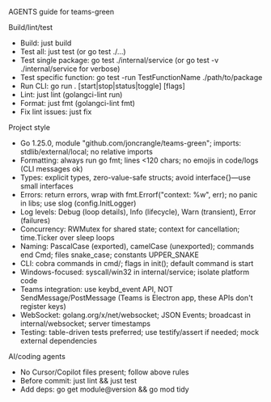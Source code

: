 AGENTS guide for teams-green

Build/lint/test
- Build: just build
- Test all: just test (or go test ./...)
- Test single package: go test ./internal/service (or go test -v ./internal/service for verbose)
- Test specific function: go test -run TestFunctionName ./path/to/package
- Run CLI: go run . [start|stop|status|toggle] [flags]
- Lint: just lint (golangci-lint run)
- Format: just fmt (golangci-lint fmt)
- Fix lint issues: just fix

Project style
- Go 1.25.0, module "github.com/joncrangle/teams-green"; imports: stdlib/external/local; no relative imports
- Formatting: always run go fmt; lines <120 chars; no emojis in code/logs (CLI messages ok)
- Types: explicit types, zero-value-safe structs; avoid interface{}—use small interfaces
- Errors: return errors, wrap with fmt.Errorf("context: %w", err); no panic in libs; use slog (config.InitLogger)
- Log levels: Debug (loop details), Info (lifecycle), Warn (transient), Error (failures)
- Concurrency: RWMutex for shared state; context for cancellation; time.Ticker over sleep loops
- Naming: PascalCase (exported), camelCase (unexported); commands end Cmd; files snake_case; constants UPPER_SNAKE
- CLI: cobra commands in cmd/; flags in init(); default command is start
- Windows-focused: syscall/win32 in internal/service; isolate platform code
- Teams integration: use keybd_event API, NOT SendMessage/PostMessage (Teams is Electron app, these APIs don't register keys)
- WebSocket: golang.org/x/net/websocket; JSON Events; broadcast in internal/websocket; server timestamps
- Testing: table-driven tests preferred; use testify/assert if needed; mock external dependencies

AI/coding agents
- No Cursor/Copilot files present; follow above rules
- Before commit: just lint && just test
- Add deps: go get module@version && go mod tidy
